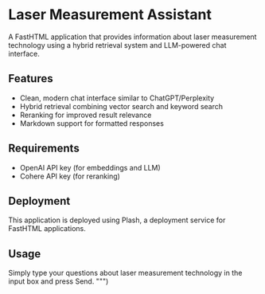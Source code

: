 # Laser Measurement Assistant

A FastHTML application that provides information about laser measurement technology using a hybrid retrieval system and LLM-powered chat interface.

## Features

- Clean, modern chat interface similar to ChatGPT/Perplexity
- Hybrid retrieval combining vector search and keyword search
- Reranking for improved result relevance
- Markdown support for formatted responses

## Requirements

- OpenAI API key (for embeddings and LLM)
- Cohere API key (for reranking)

## Deployment

This application is deployed using Plash, a deployment service for FastHTML applications.

## Usage

Simply type your questions about laser measurement technology in the input box and press Send.
""")